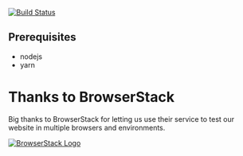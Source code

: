 [![Build Status](https://travis-ci.org/HedvigInsurance/hedvig-frontend.svg?branch=marketing-carousel)](https://travis-ci.org/HedvigInsurance/hedvig-frontend)

## Prerequisites

* nodejs
* yarn

# Thanks to BrowserStack
Big thanks to BrowserStack for letting us use their service to test our website in multiple browsers and environments.


<a href="https://www.browserstack.com/"><img alt="BrowserStack Logo" src="https://raw.github.com/hedviginsurance/hedvig-frontend/master/media/BrowserStack.png"/></a>
